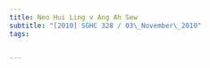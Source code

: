 ```yaml
---
title: Neo Hui Ling v Ang Ah Sew 
subtitle: "[2010] SGHC 328 / 03\_November\_2010"
tags:


---
```


